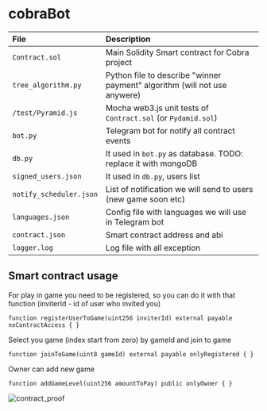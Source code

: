 # cobraBot


| File | Description |
| :--- | :--- |
| `Contract.sol` | Main Solidity Smart contract for Cobra project |
| `tree_algorithm.py` | Python file to describe "winner payment" algorithm (will not use anywere) |
| `/test/Pyramid.js` | Mocha web3.js unit tests of `Contract.sol` (or `Pydamid.sol`) |
| `bot.py` | Telegram bot for notify all contract events |
| `db.py` | It used in `bot.py` as database. TODO: replace it with mongoDB |
| `signed_users.json` | It used in `db.py`, users list |
| `notify_scheduler.json` | List of notification we will send to users (new game soon etc) |
| `languages.json` | Config file with languages we will use in Telegram bot |
| `contract.json` | Smart contract address and abi |
| `logger.log` | Log file with all exception |

## Smart contract usage

For play in game you need to be registered, so you can do it with that function (inviterId - id of user who invited you)
```solidity
function registerUserToGame(uint256 inviterId) external payable noContractAccess { }
```
Select you game (index start from zero) by gameId and join to game 
```solidity
function joinToGame(uint8 gameId) external payable onlyRegistered { }
```
Owner can add new game
```solidity
function addGameLevel(uint256 amountToPay) public onlyOwner { }
```
![contract_proof](https://user-images.githubusercontent.com/49754258/181386102-1bf8c22c-0288-4653-a65f-8b62a8033925.png)

